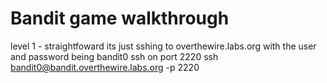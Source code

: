 # Bandit game walkthrough
level 1 - straightfoward its just sshing to overthewire.labs.org with the user and password being bandit0 ssh on port 2220 ssh bandit0@bandit.overthewire.labs.org -p 2220
